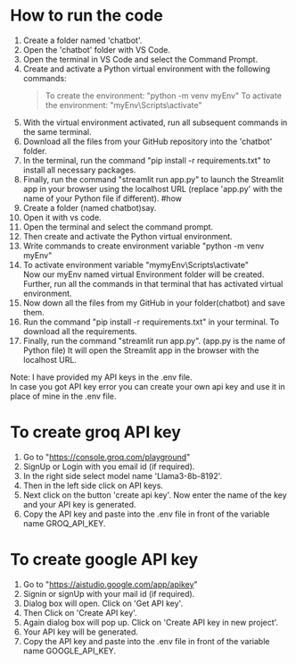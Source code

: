 # How to run the code
1. Create a folder named 'chatbot'.
2. Open the 'chatbot' folder with VS Code.
3. Open the terminal in VS Code and select the Command Prompt.
4. Create and activate a Python virtual environment with the following commands:
   >To create the environment: "python -m venv myEnv"
   >To activate the environment: "myEnv\Scripts\activate"
5. With the virtual environment activated, run all subsequent commands in the same terminal.
6. Download all the files from your GitHub repository into the 'chatbot' folder.
7. In the terminal, run the command "pip install -r requirements.txt" to install all necessary 
   packages.
8. Finally, run the command "streamlit run app.py" to launch the Streamlit app in your browser 
   using the localhost URL (replace 'app.py' with the name of your Python file if different).
   #how
1. Create a folder (named chatbot)say.
2. Open it with vs code.
3. Open the terminal and select the command prompt.
4.  Then create and activate the Python virtual environment.
5.  Write commands to create environment variable "python -m venv myEnv"
6.  To activate environment variable "mymyEnv\Scripts\activate"                                                                                                                                                     
   Now our myEnv named virtual Environment folder will be created.
   Further, run all the commands in that terminal that has activated virtual environment.
7. Now down all the files from my GitHub in your folder(chatbot) and save them.
8. Run  the command "pip install -r requirements.txt" in your terminal. To download all the 
   requirements.
9. Finally, run the command "streamlit run app.py". (app.py is the name of Python file)
   It will open the Streamlit app  in the browser with the localhost URL.

Note: I have provided my API keys in the .env file.                                                                                                                                                                    
In case you got API key error you can create your own api key and use it in place of mine in the .env file.
# To create groq API key
1. Go to "https://console.groq.com/playground"
2. SignUp or Login with you email id (if required).
3. In the right side select model name 'Llama3-8b-8192'.
4. Then in the left side click on API keys.
5. Next click on the button 'create api key'. Now enter the name of the key and your API key is generated.
6. Copy the API key and paste into the .env file in front of the variable name GROQ_API_KEY.

# To create google API key
1. Go to "https://aistudio.google.com/app/apikey"
2. Signin or signUp with your mail id (if required).
3. Dialog box will open. Click on 'Get API key'.
4. Then Click on 'Create API key'.
5. Again dialog box will pop up. Click on 'Create API key in new project'.
6. Your API key will be generated.
7. Copy the API key and paste into the .env file in front of the variable name GOOGLE_API_KEY.






